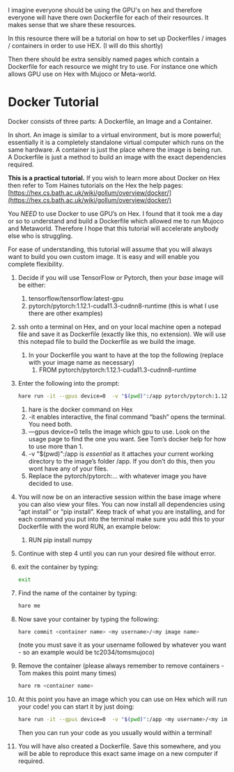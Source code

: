 I imagine everyone should be using the GPU's on hex and therefore everyone will have there own Dockerfile for each of their resources. It makes sense that we share these resources.

In this resource there will be a tutorial on how to set up Dockerfiles / images / containers in order to use HEX. 
(I will do this shortly)

Then there should be extra sensibly named pages which contain a Dockerfile for each resource we might try to use. For instance one which allows GPU use on Hex with Mujoco or Meta-world.


# Docker Tutorial

Docker consists of three parts: A Dockerfile, an Image and a Container. 

In short. An image is similar to a virtual environment, but is more powerful; essentially it is a completely standalone virtual computer which runs on the same hardware. A container is just the place where the image is being run. A Dockerfile is just a method to build an image with the exact dependencies required. 

**This is a practical tutorial.** If you wish to learn more about Docker on Hex then refer to Tom Haines tutorials on the Hex the help pages: [https://hex.cs.bath.ac.uk/wiki/gollum/overview/docker/](https://hex.cs.bath.ac.uk/wiki/gollum/overview/docker/)

You *NEED* to use Docker to use GPU’s on Hex. I found that it took me a day or so to understand and build a Dockerfile which allowed me to run Mujoco and Metaworld. Therefore I hope that this tutorial will accelerate anybody else who is struggling. 

For ease of understanding, this tutorial will assume that you will always want to build you own custom image. It is easy and will enable you complete flexibility. 

1. Decide if you will use TensorFlow or Pytorch, then your *base* image will be either:
    1. tensorflow/tensorflow:latest-gpu
    2. pytorch/pytorch:1.12.1-cuda11.3-cudnn8-runtime (this is what I use there are other examples)
2. ssh onto a terminal on Hex, and on your local machine open a notepad file and save it as Dockerfile (exactly like this, no extension). We will use this notepad file to build the Dockerfile as we build the image. 
    1. In your Dockerfile you want to have at the top the following (replace with your image name as necessary)
        1. FROM pytorch/pytorch:1.12.1-cuda11.3-cudnn8-runtime
3. Enter the following into the prompt: 
    
    ```bash
    hare run -it --gpus device=0  -v "$(pwd)":/app pytorch/pytorch:1.12.1-cuda11.3-cudnn8-runtime bash
    ```
    
    1. hare is the docker command on Hex
    2. -it enables interactive, the final command “bash” opens the terminal. You need both.
    3. —gpus device=0 tells the image which gpu to use. Look on the usage page to find the one you want. See Tom’s docker help for how to use more than 1.
    4. -v "$(pwd)":/app is *essential* as it attaches your current working directory to the image’s folder /app. If you don’t do this, then you wont have any of your files.
    5. Replace the pytorch/pytorch:… with whatever image you have decided to use. 
4. You will now be on an interactive session within the base image where you can also view your files. You can now install all dependencies using “apt install” or “pip install”. Keep track of what you are installing, and for each command you put into the terminal make sure you add this to your Dockerfile with the word RUN, an example below:
    1. RUN pip install numpy
5. Continue with step 4 until you can run your desired file without error.
6. exit the container by typing: 
    
    ```bash
    exit
    ```
    
7. Find the name of the container by typing:
    
    ```bash
    hare me
    ```
    
8. Now save your container by typing the following: 
    
    ```bash
    hare commit <container name> <my username>/<my image name>
    ```
    
    (note you must save it as your username followed by whatever you want - so an example would be tc2034/tomsmujoco)
    
9. Remove the container (please always remember to remove containers - Tom makes this point many times)
    
    ```bash
    hare rm <container name>
    ```
    
10. At this point you have an image which you can use on Hex which will run your code! you can start it by just doing: 
    
    ```bash
    hare run -it --gpus device=0  -v "$(pwd)":/app <my username>/<my image name> bash
    ```
    
    Then you can run your code as you usually would within a terminal!
    
11. You will have also created a Dockerfile. Save this somewhere, and you will be able to reproduce this exact same image on a new computer if required.
